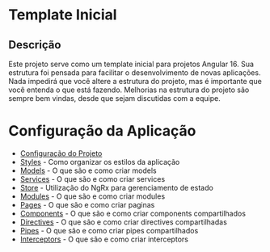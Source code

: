 # Template Inicial

## Descrição

Este projeto serve como um template inicial para projetos Angular 16. Sua estrutura foi pensada para facilitar o
desenvolvimento de novas aplicações.
Nada impedirá que você altere a estrutura do projeto, mas é importante que você entenda o que está fazendo.
Melhorias na estrutura do projeto são sempre bem vindas, desde que sejam discutidas com a equipe.

# Configuração da Aplicação

- [Configuração do Projeto](docs/configuracao-projeto.md)
- [Styles](docs/styles.md) - Como organizar os estilos da aplicação
- [Models](src/app/models/README.md) - O que são e como criar models
- [Services](src/app/services/README.md) - O que são e como criar services
- [Store](src/app/store/README.md) - Utilização do NgRx para gerenciamento de estado
- [Modules](src/app/modules/README.md) - O que são e como criar modules
- [Pages](src/app/pages/README.md) - O que são e como criar paginas
- [Components](src/app/shared/components/README.md) - O que são e como criar components compartilhados
- [Directives](src/app/shared/directives/README.md) - O que são e como criar directives compartilhadas
- [Pipes](src/app/shared/pipes/README.md) - O que são e como criar pipes compartilhados
- [Interceptors](src/app/shared/interceptors/README.md) - O que são e como criar interceptors
